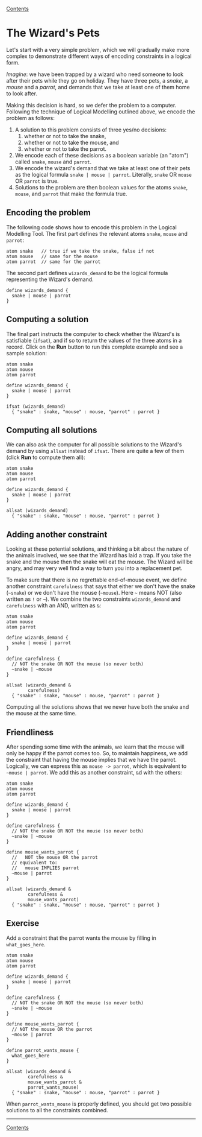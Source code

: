 [Contents](contents.html)

# The Wizard's Pets

Let's start with a very simple problem, which we will gradually make more complex to demonstrate different ways of encoding constraints in a logical form.

*Imagine*: we have been trapped by a wizard who need someone to look after their pets while they go on holiday. They have three pets, a *snake*, a *mouse* and a *parrot*, and demands that we take at least one of them home to look after.

Making this decision is hard, so we defer the problem to a computer. Following the technique of Logical Modelling outlined above, we encode the problem as follows:

1. A solution to this problem consists of three yes/no decisions:
   1. whether or not to take the snake,
   2. whether or not to take the mouse, and
   3. whether or not to take the parrot.
2. We encode each of these decisions as a boolean variable (an "atom") called `snake`, `mouse` and `parrot`.
3. We encode the wizard's demand that we take at least one of their pets as the logical formula `snake | mouse | parrot`. Literally, `snake` OR `mouse` OR `parrot` is true.
4. Solutions to the problem are then boolean values for the atoms `snake`, `mouse`, and `parrot` that make the formula true.

## Encoding the problem

The following code shows how to encode this problem in the Logical Modelling Tool. The first part defines the relevant atoms `snake`, `mouse` and `parrot`:

```
atom snake   // true if we take the snake, false if not
atom mouse   // same for the mouse
atom parrot  // same for the parrot
```

The second part defines `wizards_demand` to be the logical formula representing the Wizard's demand.

```
define wizards_demand {
  snake | mouse | parrot
}
```

## Computing a solution

The final part instructs the computer to check whether the Wizard's is satisfiable (`ifsat`), and if so to return the values of the three atoms in a record. Click on the **Run** button to run this complete example and see a sample solution:

```lmt {id=wizard1}
atom snake
atom mouse
atom parrot

define wizards_demand {
  snake | mouse | parrot
}

ifsat (wizards_demand)
  { "snake" : snake, "mouse" : mouse, "parrot" : parrot }
```

## Computing all solutions

We can also ask the computer for all possible solutions to the Wizard's demand by using `allsat` instead of `ifsat`. There are quite a few of them (click **Run** to compute them all):

```lmt {id=wizard2}
atom snake
atom mouse
atom parrot

define wizards_demand {
  snake | mouse | parrot
}

allsat (wizards_demand)
  { "snake" : snake, "mouse" : mouse, "parrot" : parrot }
```

## Adding another constraint

Looking at these potential solutions, and thinking a bit about the nature of the animals involved, we see that the Wizard has laid a trap. If you take the snake and the mouse then the snake will eat the mouse. The Wizard will be angry, and may very well find a way to turn you into a replacement pet.

To make sure that there is no regrettable end-of-mouse event, we define another constraint `carefulness` that says that either we don't have the snake (`~snake`) or we don't have the mouse (`~mouse`). Here `~` means NOT (also written as `!` or `¬`). We combine the two constraints `wizards_demand` and `carefulness` with an AND, written as `&`:

```lmt {id=wizard5}
atom snake
atom mouse
atom parrot

define wizards_demand {
  snake | mouse | parrot
}

define carefulness {
  // NOT the snake OR NOT the mouse (so never both)
  ~snake | ~mouse
}

allsat (wizards_demand &
        carefulness)
  { "snake" : snake, "mouse" : mouse, "parrot" : parrot }
```

Computing all the solutions shows that we never have both the snake and the mouse at the same time.

## Friendliness

After spending some time with the animals, we learn that the mouse will only be happy if the parrot comes too. So, to maintain happiness, we add the constraint that having the mouse implies that we have the parrot. Logically, we can express this as `mouse -> parrot`, which is equivalent to `~mouse | parrot`. We add this as another constraint, `&`d with the others:

```lmt {id=wizard7}
atom snake
atom mouse
atom parrot

define wizards_demand {
  snake | mouse | parrot
}

define carefulness {
  // NOT the snake OR NOT the mouse (so never both)
  ~snake | ~mouse
}

define mouse_wants_parrot {
  //   NOT the mouse OR the parrot
  // equivalent to:
  //   mouse IMPLIES parrot
  ~mouse | parrot
}

allsat (wizards_demand &
        carefulness &
        mouse_wants_parrot)
  { "snake" : snake, "mouse" : mouse, "parrot" : parrot }
```

## Exercise

Add a constraint that the parrot wants the mouse by filling in `what_goes_here`.

```lmt {id=wizard8}
atom snake
atom mouse
atom parrot

define wizards_demand {
  snake | mouse | parrot
}

define carefulness {
  // NOT the snake OR NOT the mouse (so never both)
  ~snake | ~mouse
}

define mouse_wants_parrot {
  // NOT the mouse OR the parrot
  ~mouse | parrot
}

define parrot_wants_mouse {
  what_goes_here
}

allsat (wizards_demand &
        carefulness &
        mouse_wants_parrot &
        parrot_wants_mouse)
  { "snake" : snake, "mouse" : mouse, "parrot" : parrot }
```

When `parrot_wants_mouse` is properly defined, you should get two possible solutions to all the constraints combined.

---

[Contents](contents.html)
